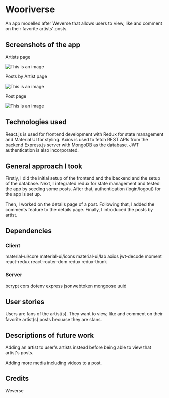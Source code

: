 # Wooriverse

An app modelled after Weverse that allows users to view, like and comment on their favorite artists' posts.

## Screenshots of the app

Artists page

![This is an image](https://i.imgur.com/qn7MzQp.jpg)

Posts by Artist page

![This is an image](https://i.imgur.com/QPIhMdB.png)

Post page

![This is an image](https://i.imgur.com/q0Q13Be.png)

## Technologies used

React.js is used for frontend development with Redux for state management and Material UI for styling. Axios is used to fetch REST APIs from the backend Express.js server with MongoDB as the database. JWT authentication is also incorporated.

## General approach I took

Firstly, I did the initial setup of the frontend and the backend and the setup of the database. Next, I integrated redux for state management and tested the app by seeding some posts. After that, authentication (login/logout) for the app is set up.

Then, I worked on the details page of a post. Following that, I added the comments feature to the details page. Finally, I introduced the posts by artist.

## Dependencies

### Client

material-ui/core
material-ui/icons
material-ui/lab
axios
jwt-decode
moment
react-redux
react-router-dom
redux
redux-thunk

### Server

bcrypt
cors
dotenv
express
jsonwebtoken
mongoose
uuid

## User stories

Users are fans of the artist(s). They want to view, like and comment on their favorite artist(s) posts becuase they are stans.

## Descriptions of future work

Adding an artist to user's artists instead before being able to view that artist's posts.

Adding more media including videos to a post.

## Credits

Weverse

